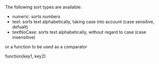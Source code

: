 The following sort types are available:

- numeric: sorts numbers
- text: sorts text alphabetically, taking case into account (case sensitive, defualt)
- textNoCase: sorts text alphabetically, without regard to case (case insensitive)

or a function to be used as a comparator

function(key1, key2)